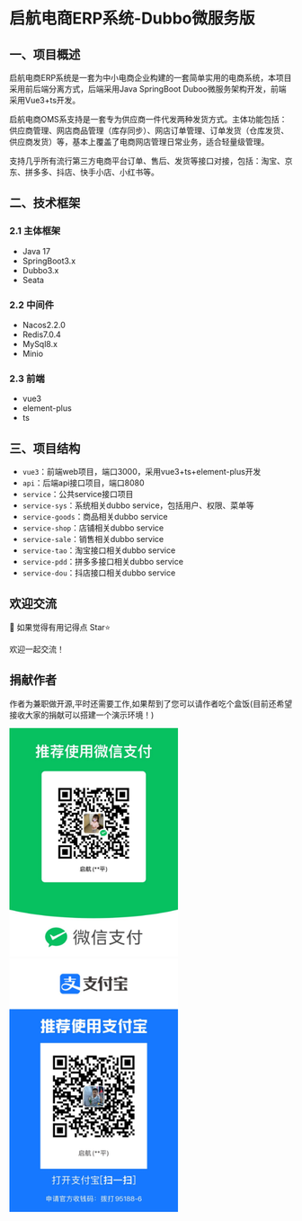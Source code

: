 ﻿# 启航电商ERP系统-Dubbo微服务版

## 一、项目概述

启航电商ERP系统是一套为中小电商企业构建的一套简单实用的电商系统，本项目采用前后端分离方式，后端采用Java SpringBoot Duboo微服务架构开发，前端采用Vue3+ts开发。

启航电商OMS系支持是一套专为供应商一件代发两种发货方式。主体功能包括：供应商管理、网店商品管理（库存同步）、网店订单管理、订单发货（仓库发货、供应商发货）等，基本上覆盖了电商网店管理日常业务，适合轻量级管理。


支持几乎所有流行第三方电商平台订单、售后、发货等接口对接，包括：淘宝、京东、拼多多、抖店、快手小店、小红书等。


## 二、技术框架
### 2.1 主体框架
+ Java 17
+ SpringBoot3.x
+ Dubbo3.x
+ Seata

### 2.2 中间件
+ Nacos2.2.0
+ Redis7.0.4
+ MySql8.x
+ Minio

### 2.3 前端
+ vue3
+ element-plus
+ ts

## 三、项目结构
+ `vue3`：前端web项目，端口3000，采用vue3+ts+element-plus开发
+ `api`：后端api接口项目，端口8080
+ `service`：公共service接口项目
+ `service-sys`：系统相关dubbo service，包括用户、权限、菜单等
+ `service-goods`：商品相关dubbo service
+ `service-shop`：店铺相关dubbo service
+ `service-sale`：销售相关dubbo service
+ `service-tao`：淘宝接口相关dubbo service
+ `service-pdd`：拼多多接口相关dubbo service
+ `service-dou`：抖店接口相关dubbo service



## 欢迎交流



💖 如果觉得有用记得点 Star⭐


欢迎一起交流！



## 捐献作者
作者为兼职做开源,平时还需要工作,如果帮到了您可以请作者吃个盒饭(目前还希望接收大家的捐献可以搭建一个演示环境！)


<img src="./weixinzhifu.jpg" width="300px" />
<img src="./zhifubao.jpg" width="300px" />
